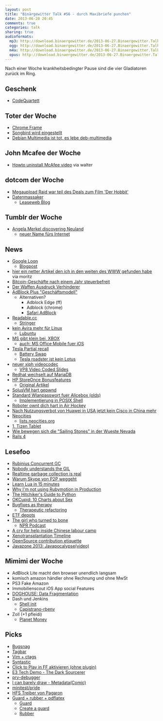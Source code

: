 ```yaml
---
layout: post
title: "Binärgewitter Talk #56 - durch Maxibriefe punchen"
date: 2013-06-28 20:45
comments: true
categories: talk
sharing: true
audioformats:
  mp3: http://download.binaergewitter.de/2013-06-27.Binaergewitter.Talk.56.mp3
  ogg: http://download.binaergewitter.de/2013-06-27.Binaergewitter.Talk.56.ogg
  m4a: http://download.binaergewitter.de/2013-06-27.Binaergewitter.Talk.56.m4a
  opus: http://download.binaergewitter.de/2013-06-27.Binaergewitter.Talk.56.opus
---
```

Nach einer Woche krankheitsbedingter Pause sind die vier Gladiatoren zurück im Ring.

## Geschenk

* [CodeQuartett](http://suplanus.de/shop)

## Toter der Woche

- [Chrome Frame](http://blog.chromium.org/2013/06/retiring-chrome-frame.html)
- [Songbird wird eingestellt](http://www.heise.de/newsticker/meldung/Mediaplayer-Songbird-wird-eingestellt-1889212.html)
- [Debian Multimedia ist tot, es lebe deb-multimedia](http://www.pro-linux.de/news/1/19900/debian-empfiehlt-das-entfernen-des-repos-debian-multimediaorg.html)

## John Mcafee der Woche

- [Howto uninstall McAfee video](http://www.youtube.com/watch?v=bKgf5PaBzyg) via walter

## dotcom der Woche

- [Megaupload Raid war teil des Deals zum Film 'Der Hobbit'](http://www.abc.net.au/news/2013-06-13/megaupload-kim-dotcom-opens-up-about-extradition-fight/4752410?section=business)
- [Datenmassaker](http://www.heise.de/newsticker/meldung/Datenmassaker-Dotcom-beklagt-Loeschung-von-Megaupload-Daten-1893048.html)
    * [Leaseweb Blog](http://blog.leaseweb.com/2013/06/26/leaseweb-second-statement-on-former-client-megaupload/)

## Tumblr der Woche

- [Angela Merkel discovering Neuland](http://angelamerkeldiscoveringneuland.tumblr.com/)
    * [neuer Name fürs Internet](http://www.kotzendes-einhorn.de/blog/2013-06/neuland-sagt-alles-ab-das-internet-hat-einen-neuen-namen/)

## News

- [Google Loon](http://www.google.com/loon/)
    * [Blogpost](http://googleblog.blogspot.de/2013/06/introducing-project-loon.html)
- [hier ein netter Artikel den ich in den weiten des WWW gefunden habe](http://blog.smartbear.com/careers/13-things-people-hate-about-your-open-source-docs/) via moritz
- [Bitcoin-Geschäfte nach einem Jahr steuerbefreit](http://www.welt.de/print/die_welt/finanzen/article117487737/Bitcoin-Geschaefte-nach-einem-Jahr-steuerbefreit.html)
- [Der Waffen Ausdruck Verhinderer](http://arstechnica.com/business/2013/06/worried-about-accidentally-3d-printing-a-gun-new-software-will-prevent-it/)
- [AdBlock Plus "Geschäftsmodell"](http://www.mobilegeeks.de/adblock-plus-undercover-einblicke-in-ein-mafioeses-werbenetzwerk)
    * Alternativen?
        - Adblock Edge (ff)
        - Adblock (chrome)
        - [Safari AdBlock](http://safariadblock.com/)
- [Readable.cc](http://readable.cc/)
    * [Stringer](https://github.com/swanson/stringer)
- [kein Avira mehr für Linux](http://www.pro-linux.de/news/1/19950/avira-streicht-linux-unterstuetzung-komplett.html)
    * [Lubuntu](http://www.lubuntu.net/)
- [MS gibt klein bei, XBOX](http://www.heise.de/newsticker/meldung/Microsoft-lenkt-bei-Xbox-ein-Keine-Online-Pflicht-und-Spieletausch-1892945.html)
    - [auch: MS Office Mobile fuer iOS](http://arstechnica.com/information-technology/2013/06/hell-freezes-over-microsoft-office-mobile-arrives-for-ios/)
- [Tesla Partial recall](http://www.teslamotors.com/blog/partial-recall)
    * [Battery Swap](http://www.teslamotors.com/batteryswap)
    * [Tesla roadster ist kein Lotus](http://www.teslamotors.com/blog/mythbusters-part-2-tesla-roadster-not-converted-lotus-elise)
- [neuer xiph videocodec](http://people.xiph.org/~xiphmont/demo/daala/demo1.shtml)
    * [VP8 Video Coded Slides](http://www.slideshare.net/pfleidi/the-vp8-video-codec)
- [Redhat wechselt auf MariaDB](http://www.itwire.com/business-it-news/open-source/60292-red-hat-ditches-mysql-switches-to-mariadb)
- [HP StoreOnce Bonusfeatures](http://www.theregister.co.uk/2013/06/26/hp_storeonce_has_undocumented_backdoor/)
    - [Original Artikel](http://www.lolware.net/hpstorage.html)
- [SolusVM hart gepwnd](http://localhost.re/p/solusvm-11303-vulnerabilities)
- [Standard Wlanpasswort fuer Alicebox (olds)](http://www.wardriving-forum.de/forum/f275/standard-wlanpassw%F6rter-von-alice-boxen-70287.html)
    - [Implementierung in POSIX Shell](https://github.com/krebscode/autowifi/blob/master/usr/lib/autowifi/plugins/02alice)
- [Roboter ownt dich hart in Air Hockey](http://www.networkworld.com/community/blog/robot-dominates-air-hockey)
- [Nach Nutzungsverbot von Huawei in USA jetzt kein Cisco in China mehr](http://www.bloomberg.com/news/2013-06-25/cisco-china-sales-vulnerable-as-media-urge-domestic-shift.html)
- [Neocities](http://neocities.org/browse)
    - [lists.neocities.org](http://lists.neocities.org/)
- [1. Tizen Tablet](http://www.pro-linux.de/news/1/19948/erstes-tizen-tablet-kommt-aus-japan.html)
- [Wie bewegen sich die "Sailing Stones" in der Wueste Nevada](
http://www.core77.com/blog/transportation/scientist_figures_out_how_those_big-ass_sailing_stones_move_themselves_across_death_valley_25038.asp)
- [Rails 4](http://weblog.rubyonrails.org/2013/6/25/Rails-4-0-final)

## Lesefoo

- [Rubinius Concurrent GC](http://rubini.us/2013/06/22/concurrent-garbage-collection/)
- [Nobody understands the GIL](http://www.jstorimer.com/blogs/workingwithcode/8085491-nobody-understands-the-gil)
- [Realtime garbage collection is real](http://michaelrbernste.in/2013/06/03/real-time-garbage-collection-is-real.html)
- [Warum Skype von P2P weggeht](http://markmail.org/message/exc3srjkx3uu66bz?q=android)
- [Learn Lua in 15 minutes]( http://tylerneylon.com/a/learn-lua/)
- [Why I'm not using Rubymotion in Production](http://joshsymonds.com/blog/2013/06/26/why-im-not-using-rubymotion-in-production/)
- [The Hitchiker's Guide to Python](http://docs.python-guide.org/en/latest/)
- [OKCupid: 10 Charts about Sex](http://blog.okcupid.com/index.php/10-charts-about-sex/)
- [Bugfixes as therapy](http://zachholman.com/posts/bugfixes-as-therapy/)
  * [Therapeutic refactoring](http://www.confreaks.com/videos/1071-cascadiaruby2012-therapeutic-refactoring)
- [ETF depots](http://www.wertpapier-forum.de/topic/38816-verschiedene-etf-depotvarianten-zusammengefasst-dargestellt/page__p__761595)
- [The girl who turned to bone](http://m.theatlantic.com/magazine/archive/2013/06/the-mystery-of-the-second-skeleton/309305/)
    * [NPR Podcast](http://www.npr.org/2013/06/10/190398619/the-promise-in-unraveling-the-mysteries-of-rare-diseases)
- [A cry for help inside Chinese labour camp](http://news.nationalpost.com/2013/06/12/a-cry-for-help-inside-chinese-labour-camp-hidden-inside-halloween-decoration-read-8000-kilometres-away/)
- [Xenotransplantation Timeline](http://biomed.brown.edu/Courses/BI108/BI108_2005_Groups/06/timeline.htm)
- [OpenSource contribution etiquette](http://tirania.org/blog/archive/2010/Dec-31.html)
- [Javazone 2013: Javapocalypse(video)](https://www.youtube.com/watch?v=E3418SeWZfQ#)

## Mimimi der Woche

* AdBlock Lite macht den browser unendlich langsam
* komisch amazon händler ohne Rechnung und ohne MwSt
* PS3 Fake Amazon
* Immobilienscout iOS App social Features
* [DOGHOUSE: Data Fragmentation](http://thedoghousediaries.com/5170)
* Dash und Jenkins
    - [Shell init](https://github.com/sstephenson/rbenv/wiki/Unix-shell-initialization)
    - [Capistrano-rbenv](https://github.com/yyuu/capistrano-rbenv)
* Zoll (+1 pfleidi)
    * [Planet Money](http://www.npr.org/blogs/money/2013/06/21/194326482/episode-467-tires-taxes-and-the-grizz)

## Picks

- [Bugsnag](https://bugsnag.com)
- [Tagbar](http://majutsushi.github.io/tagbar/)
- [Vim + ctags](http://blog.stwrt.ca/2012/10/31/vim-ctags)
- [Syntastic](https://github.com/scrooloose/syntastic)
- [Click to Play in FF aktivieren (ohne plugin)](http://www.pctipp.ch/tipps-tricks/workshops/sicherheit/artikel/click-to-play-in-firefox-und-chrome-67019/)
- [E3 Tech Demo - The Dark Sourcerer](http://www.youtube.com/watch?feature=player_embedded&v=BqeuHGESZBA#at=714)
- [pry-debugger](https://github.com/nixme/pry-debugger)
- [I can barely draw - Metadata(Comic)](http://www.icanbarelydraw.com/comic/2456)
- [minitest/pride](https://github.com/seattlerb/minitest)
- [HFS Treiber von Pagaron](https://aur.archlinux.org/packages/ufsd-module/)
- [Guard + rubber + pdflatex](https://gist.github.com/pfleidi/5876188)
    * [Guard](https://github.com/guard/guard)
    * [Create a guard](https://github.com/guard/guard/wiki/Create-a-guard)
    * [Rubber](https://launchpad.net/rubber/)
